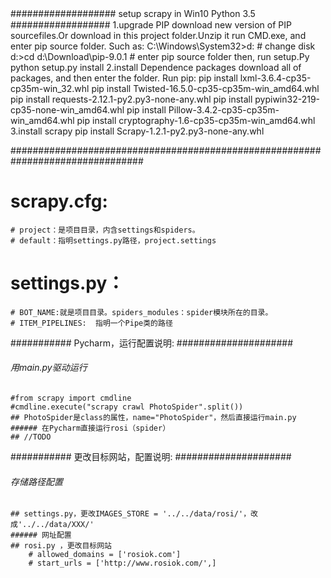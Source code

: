 
################### setup scrapy in Win10 Python 3.5　##################
1.upgrade PIP 
    download new version of PIP sourcefiles.Or download in this project folder.Unzip it
    run CMD.exe, and enter pip source folder. Such as:
        C:\Windows\System32>d:    # change disk
        d:\>cd d:\Download\pip-9.0.1   # enter pip source folder
    then, run setup.Py
        python setup.py install
2.install Dependence packages
    download all of packages, and then enter the folder. Run pip:
        pip install lxml-3.6.4-cp35-cp35m-win_32.whl
        pip install Twisted-16.5.0-cp35-cp35m-win_amd64.whl
        pip install requests-2.12.1-py2.py3-none-any.whl
        pip install pypiwin32-219-cp35-none-win_amd64.whl
        pip install Pillow-3.4.2-cp35-cp35m-win_amd64.whl
        pip install cryptography-1.6-cp35-cp35m-win_amd64.whl
3.install scrapy
    pip install Scrapy-1.2.1-py2.py3-none-any.whl



################################################################################
# scrapy.cfg:
    # project：是项目目录，内含settings和spiders。
    # default：指明settings.py路径，project.settings

# settings.py：
    # BOT_NAME:就是项目目录。spiders_modules：spider模块所在的目录。
    # ITEM_PIPELINES:  指明一个Pipe类的路径


###########  Pycharm，运行配置说明: #####################
   ###### 用main.py驱动运行
    #from scrapy import cmdline
    #cmdline.execute("scrapy crawl PhotoSpider".split())
    ## PhotoSpider是class的属性，name="PhotoSpider"，然后直接运行main.py
    ###### 在Pycharm直接运行rosi（spider）
    ## //TODO

###########  更改目标网站，配置说明: #####################
   ###### 存储路径配置
    ## settings.py，更改IMAGES_STORE = '../../data/rosi/'，改成'../../data/XXX/'
    ###### 网址配置
    ## rosi.py ，更改目标网站
        # allowed_domains = ['rosiok.com']
        # start_urls = ['http://www.rosiok.com/',]